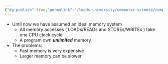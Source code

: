 ```yaml
---
{"dg-publish":true,"permalink":"/leeds-university/computer-science/compulsory-modules/computer-architecture/section-10-cache-memory/definitions/wishful-memory/","tags":["Definition"]}
---
```


- Until now we have assumed an ideal memory system
	- All memory accesses ( LOADs/READs and STOREs/WRITEs )
	  take one CPU clock cycle
	- A program own ***unlimited*** memory
- The problems:
	- Fast memory is very expensive
	- Larger memory can be slower
